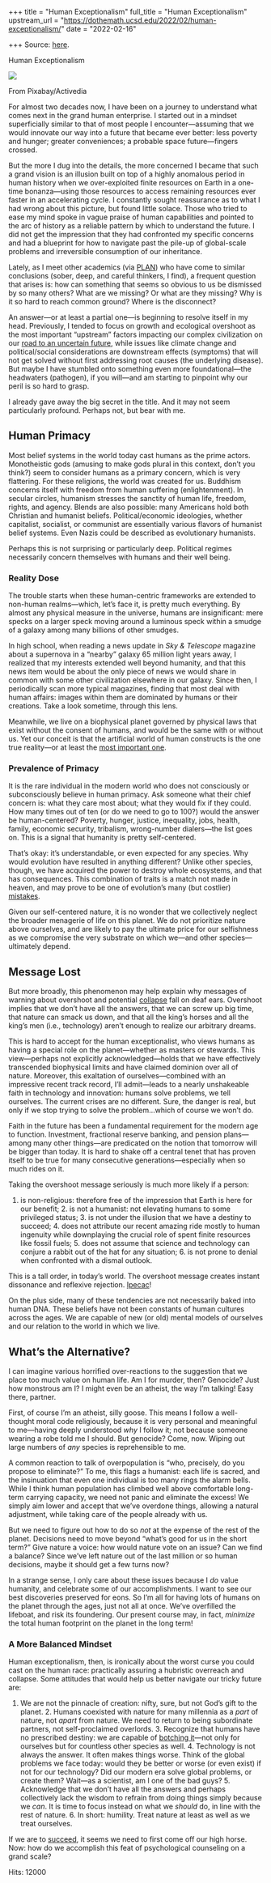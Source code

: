 +++
title = "Human Exceptionalism"
full_title = "Human Exceptionalism"
upstream_url = "https://dothemath.ucsd.edu/2022/02/human-exceptionalism/"
date = "2022-02-16"

+++
Source: [here](https://dothemath.ucsd.edu/2022/02/human-exceptionalism/).

Human Exceptionalism

[![](https://dothemath.ucsd.edu/wp-content/uploads/2022/02/spiritual-228x300.png)](https://dothemath.ucsd.edu/wp-content/uploads/2022/02/spiritual.png)

From Pixabay/Activedia

For almost two decades now, I have been on a journey to understand what comes next in the grand human enterprise. I started out in a mindset superficially similar to that of most people I encounter—assuming that we would innovate our way into a future that became ever better: less poverty and hunger; greater conveniences; a probable space future—fingers crossed.

But the more I dug into the details, the more concerned I became that such a grand vision is an illusion built on top of a highly anomalous period in human history when we over-exploited finite resources on Earth in a one-time bonanza—using those resources to access remaining resources ever faster in an accelerating cycle. I constantly sought reassurance as to what I had wrong about this picture, but found little solace. Those who tried to ease my mind spoke in vague praise of human capabilities and pointed to the arc of history as a reliable pattern by which to understand the future. I did not get the impression that they had confronted my specific concerns and had a blueprint for how to navigate past the pile-up of global-scale problems and irreversible consumption of our inheritance.

Lately, as I meet other academics (via [PLAN](https://dothemath.ucsd.edu/2021/11/finally-a-plan/)) who have come to similar conclusions (sober, deep, and careful thinkers, I find), a frequent question that arises is: how can something that seems so obvious to us be dismissed by so many others? What are we missing? Or what are they missing? Why is it so hard to reach common ground? Where is the disconnect?

An answer—or at least a partial one—is beginning to resolve itself in my head. Previously, I tended to focus on growth and ecological overshoot as the most important “upstream” factors impacting our complex civilization on our [road to an uncertain future](https://dothemath.ucsd.edu/2021/05/to-what-end/), while issues like climate change and political/social considerations are downstream effects (symptoms) that will not get solved without first addressing root causes (the underlying disease). But maybe I have stumbled onto something even more foundational—the headwaters (pathogen), if you will—and am starting to pinpoint why our peril is so hard to grasp.

I already gave away the big secret in the title. And it may not seem particularly profound. Perhaps not, but bear with me.

## Human Primacy

Most belief systems in the world today cast humans as the prime actors. Monotheistic gods (amusing to make gods plural in this context, don’t you think?) seem to consider humans as a primary concern, which is very flattering. For these religions, the world was created for us. Buddhism concerns itself with freedom from human suffering (enlightenment). In secular circles, humanism stresses the sanctity of human life, freedom, rights, and agency. Blends are also possible: many Americans hold both Christian and humanist beliefs. Political/economic ideologies, whether capitalist, socialist, or communist are essentially various flavors of humanist belief systems. Even Nazis could be described as evolutionary humanists.

Perhaps this is not surprising or particularly deep. Political regimes necessarily concern themselves with humans and their well being.

### Reality Dose

The trouble starts when these human-centric frameworks are extended to non-human realms—which, let’s face it, is pretty much everything. By almost any physical measure in the universe, humans are insignificant: mere specks on a larger speck moving around a luminous speck within a smudge of a galaxy among many billions of other smudges.

In high school, when reading a news update in *Sky & Telescope* magazine about a supernova in a “nearby” galaxy 65 million light years away, I realized that my interests extended well beyond humanity, and that this news item would be about the only piece of news we would share in common with some other civilization elsewhere in our galaxy. Since then, I periodically scan more typical magazines, finding that most deal with human affairs: images within them are dominated by humans or their creations. Take a look sometime, through this lens.

Meanwhile, we live on a biophysical planet governed by physical laws that exist without the consent of humans, and would be the same with or without us. Yet our conceit is that the artificial world of human constructs is the one true reality—or at least the [most important one](https://dothemath.ucsd.edu/2021/11/caught-up-in-complexity/).

### Prevalence of Primacy

It is the rare individual in the modern world who does not consciously or subconsciously believe in human primacy. Ask someone what their chief concern is: what they care most about; what they would fix if they could. How many times out of ten (or do we need to go to 100?) would the answer be human-centered? Poverty, hunger, justice, inequality, jobs, health, family, economic security, tribalism, wrong-number dialers—the list goes on. This is a signal that humanity is pretty self-centered.

That’s okay: it’s understandable, or even expected for any species. Why would evolution have resulted in anything different? Unlike other species, though, we have acquired the power to destroy whole ecosystems, and that has consequences. This combination of traits is a match not made in heaven, and may prove to be one of evolution’s many (but costlier) [mistakes](https://dothemath.ucsd.edu/2021/04/in-breach-of-contract/).

Given our self-centered nature, it is no wonder that we collectively neglect the broader menagerie of life on this planet. We do not prioritize nature above ourselves, and are likely to pay the ultimate price for our selfishness as we compromise the very substrate on which we—and other species—ultimately depend.

## Message Lost

But more broadly, this phenomenon may help explain why messages of warning about overshoot and potential [collapse](https://dothemath.ucsd.edu/2021/05/why-worry-about-collapse/) fall on deaf ears. Overshoot implies that we don’t have all the answers, that we can screw up big time, that nature can smack us down, and that all the king’s horses and all the king’s men (i.e., technology) aren’t enough to realize our arbitrary dreams.

This is hard to accept for the human exceptionalist, who views humans as having a special role on the planet—whether as masters or stewards. This view—perhaps not explicitly acknowledged—holds that we have effectively transcended biophysical limits and have claimed dominion over all of nature. Moreover, this exaltation of ourselves—combined with an impressive recent track record, I’ll admit—leads to a nearly unshakeable faith in technology and innovation: humans solve problems, we tell ourselves. The current crises are no different. Sure, the danger is real, but only if we stop trying to solve the problem…which of course we won’t do.

Faith in the future has been a fundamental requirement for the modern age to function. Investment, fractional reserve banking, and pension plans—among many other things—are predicated on the notion that tomorrow will be bigger than today. It is hard to shake off a central tenet that has proven itself to be true for many consecutive generations—especially when so much rides on it.

Taking the overshoot message seriously is much more likely if a person:

1.  is non-religious: therefore free of the impression that Earth is here   for our benefit; 2.  is not a humanist: not elevating humans to some privileged status; 3.  is not under the illusion that we have a destiny to succeed; 4.  does not attribute our recent amazing ride mostly to human ingenuity while   downplaying the crucial role of spent finite resources like fossil fuels; 5.  does not assume that science and technology can conjure a rabbit out of   the hat for any situation; 6.  is not prone to denial when confronted with a dismal outlook.

This is a tall order, in today’s world. The overshoot message creates instant dissonance and reflexive rejection. [Ipecac](https://www.mayoclinic.org/drugs-supplements/ipecac-syrup-oral-route/side-effects/drg-20064363?p=1)!

On the plus side, many of these tendencies are not necessarily baked into human DNA. These beliefs have not been constants of human cultures across the ages. We are capable of new (or old) mental models of ourselves and our relation to the world in which we live.

## What’s the Alternative?

I can imagine various horrified over-reactions to the suggestion that we place too much value on human life. Am I for murder, then? Genocide? Just how monstrous am I? I might even be an atheist, the way I’m talking! Easy there, partner.

First, of course I’m an atheist, silly goose. This means I follow a well-thought moral code religiously, because it is very personal and meaningful to me—having deeply understood *why* I follow it; not because someone wearing a robe told me I should. But genocide? Come, now. Wiping out large numbers of *any* species is reprehensible to me.

A common reaction to talk of overpopulation is “who, precisely, do you propose to eliminate?” To me, this flags a humanist: each life is sacred, and the insinuation that even one individual is too many rings the alarm bells. While I think human population has climbed well above comfortable long-term carrying capacity, we need not panic and eliminate the excess! We simply aim lower and accept that we’ve overdone things, allowing a natural adjustment, while taking care of the people already with us.

But we need to figure out how to do so *not* at the expense of the rest of the planet. Decisions need to move beyond “what’s good for us in the short term?” Give nature a voice: how would nature vote on an issue? Can we find a balance? Since we’ve left nature out of the last million or so human decisions, maybe it should get a few turns now?

In a strange sense, I only care about these issues because I *do* value humanity, and celebrate some of our accomplishments. I want to see our best discoveries preserved for eons. So I’m all for having lots of humans on the planet through the ages, just not all at once. We’ve overfilled the lifeboat, and risk its foundering. Our present course may, in fact, *minimize* the total human footprint on the planet in the long term!

### A More Balanced Mindset

Human exceptionalism, then, is ironically about the worst curse you could cast on the human race: practically assuring a hubristic overreach and collapse. Some attitudes that would help us better navigate our tricky future are:

1.  We are not the pinnacle of creation: nifty, sure, but not God’s gift to   the planet. 2.  Humans coexisted with nature for many millennia as a *part* of   nature, not *apart* from nature. We need to return to being subordinate partners, not self-proclaimed overlords. 3.  Recognize that humans have no prescribed destiny: we are capable of   [botching it](https://dothemath.ucsd.edu/2021/05/why-worry-about-collapse/)—not only for ourselves but for countless other species as well. 4.  Technology is not always the answer. It often makes things worse.   Think of the global problems we face today: would they be better or worse (or even exist) if not for our technology? Did our modern era solve global problems, or create them? Wait—as a scientist, am I one of the bad guys? 5.  Acknowledge that we don’t have all the answers and perhaps collectively   lack the wisdom to refrain from doing things simply because we *can*. It is time to focus instead on what we *should* do, in line with the rest of nature. 6.  In short: humility. Treat nature at least as well as we treat ourselves.

If we are to [succeed](https://dothemath.ucsd.edu/2021/04/ultimate-success/), it seems we need to first come off our high horse. Now: how do we accomplish this feat of psychological counseling on a grand scale?

Hits: 12000

[](https://www.addtoany.com/add_to/facebook?linkurl=https%3A%2F%2Fdothemath.ucsd.edu%2F2022%2F02%2Fhuman-exceptionalism%2F&linkname=Human%20Exceptionalism "Facebook")[](https://www.addtoany.com/add_to/twitter?linkurl=https%3A%2F%2Fdothemath.ucsd.edu%2F2022%2F02%2Fhuman-exceptionalism%2F&linkname=Human%20Exceptionalism "Twitter")[](https://www.addtoany.com/add_to/email?linkurl=https%3A%2F%2Fdothemath.ucsd.edu%2F2022%2F02%2Fhuman-exceptionalism%2F&linkname=Human%20Exceptionalism "Email")[](https://www.addtoany.com/share)
